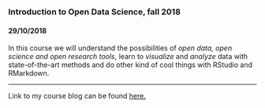 ### Introduction to Open Data Science, fall 2018

#### 29/10/2018

In this course we will understand the possibilities of *open data, open science and open research tools*, 
learn to *visualize* and *analyze* data with state-of-the-art methods and do other kind of cool things
with RStudio and RMarkdown.

---

Link to my course blog can be found [here.](https://saratodorovic.github.io/IODS-project/)




